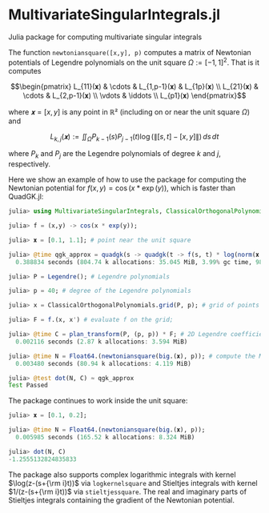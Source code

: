 # MultivariateSingularIntegrals.jl
 Julia package for computing multivariate singular integrals


The function `newtoniansquare([x,y], p)` computes a matrix of  Newtonian potentials of Legendre polynomials on the unit square $Ω := [-1,1]^2$. That is it computes
```math
\begin{pmatrix}
L_{11}(𝐱) & \cdots & L_{1,p-1}(𝐱) & L_{1p}(𝐱) \\
L_{21}(𝐱) & \cdots & L_{2,p-1}(𝐱) \\
\vdots & \iddots \\
L_{p1}(𝐱)
\end{pmatrix}
```
where $𝐱 = [x,y]$ is any point in $ℝ²$ (including on or near the unit square $Ω$) and 
```math
L_{k,j}(𝐱) := ∬_Ω P_{k-1}(s) P_{j-1}(t) \log(\| [s,t] - [x,y] \|) \, ds \, dt
```
where $P_k$ and $P_j$ are the Legendre polynomials of degree $k$ and $j$, respectively.


Here we show an example of how to use the package for computing the Newtonian potential for $f(x,y) = \cos(x*\exp(y))$,
which is faster than QuadGK.jl:
```julia
julia> using MultivariateSingularIntegrals, ClassicalOrthogonalPolynomials, LinearAlgebra, QuadGK

julia> f = (x,y) -> cos(x * exp(y));

julia> 𝐱 = [0.1, 1.1]; # point near the unit square

julia> @time qgk_approx = quadgk(s -> quadgk(t -> f(s, t) * log(norm(𝐱 - [s,t])), -1, 1)[1], -1, 1)[1]; # compute the integral using quadgk
  0.388834 seconds (804.74 k allocations: 35.045 MiB, 3.99% gc time, 98.86% compilation time)

julia> P = Legendre(); # Legendre polynomials

julia> p = 40; # degree of the Legendre polynomials

julia> x = ClassicalOrthogonalPolynomials.grid(P, p); # grid of points

julia> F = f.(x, x') # evaluate f on the grid;

julia> @time C = plan_transform(P, (p, p)) * F; # 2D Legendre coefficients
  0.002116 seconds (2.87 k allocations: 3.594 MiB)

julia> @time N = Float64.(newtoniansquare(big.(𝐱), p)); # compute the Newtonian potential of Legendre polynomials, using BigFloat to avoid numerical issues
  0.003480 seconds (80.94 k allocations: 4.119 MiB)

julia> @test dot(N, C) ≈ qgk_approx
Test Passed
```
The package continues to work inside the unit square:
```julia
julia> 𝐱 = [0.1, 0.2];

julia> @time N = Float64.(newtoniansquare(big.(𝐱), p));
  0.005985 seconds (165.52 k allocations: 8.324 MiB)

julia> dot(N, C)
-1.2555132824835833
```

The package also supports complex logarithmic integrals with kernel $\log(z-(s+{\rm i}t))$ via `logkernelsquare`
and Stieltjes integrals with kernel $1/(z-(s+{\rm i}t))$ via `stieltjessquare`. The real and imaginary parts of Stieltjes integrals containing the gradient of the Newtonian potential.

